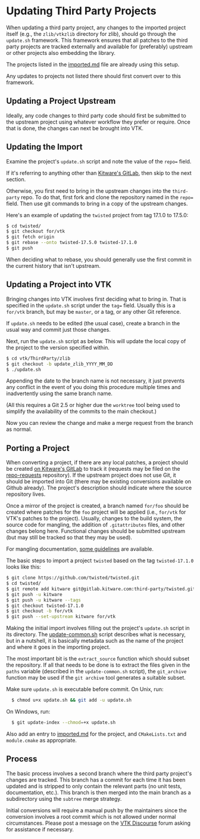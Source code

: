 # Updating Third Party Projects

When updating a third party project, any changes to the imported project
itself (e.g., the `zlib/vtkzlib` directory for zlib), should go through the
`update.sh` framework. This framework ensures that all patches to the third
party projects are tracked externally and available for (preferably) upstream
or other projects also embedding the library.

The projects listed in the [imported.md](imported.md) file are already using
this setup.

Any updates to projects not listed there should first convert over to this
framework.

## Updating a Project Upstream

Ideally, any code changes to third party code should first be submitted to the upstream
project using whatever workflow they prefer or require.  Once that is done, the changes
can next be brought into VTK.

## Updating the Import

Examine the project's `update.sh` script and note the value of the `repo=` field.

If it's referring to anything other than [Kitware's GitLab](https://gitlab.kitware.com/third-party),
then skip to the next section.

Otherwise, you first need to bring in the upstream changes into the `third-party` repo.
To do that, first fork and clone the repository named in the `repo=` field.
Then use git commands to bring in a copy of the upstream changes.

Here's an example of updating the `twisted` project from tag 17.1.0 to 17.5.0:

```sh
$ cd twisted/
$ git checkout for/vtk
$ git fetch origin
$ git rebase --onto twisted-17.5.0 twisted-17.1.0
$ git push
```

When deciding what to rebase, you should generally use
the first commit in the current history that isn't upstream.

## Updating a Project into VTK

Bringing changes into VTK involves first deciding what to bring in. That is specified in the
`update.sh` script under the `tag=` field. Usually this is a `for/vtk` branch, but may
be `master`, or a tag, or any other Git reference.

If `update.sh` needs to be edited (the usual case), create a branch in the usual way
and commit just those changes.

Next, run the `update.sh` script as below. This will update the local copy of the project to
the version specified within.

```sh
$ cd vtk/ThirdParty/zlib
$ git checkout -b update_zlib_YYYY_MM_DD
$ ./update.sh
```

Appending the date to the branch name is not necessary, it just prevents any conflict in the
event of you doing this procedure multiple times and inadvertently using the same branch name.

(All this requires a Git 2.5 or higher due the `worktree` tool being used to
simplify the availability of the commits to the main checkout.)

Now you can review the change and make a merge request from the branch as normal.

## Porting a Project

When converting a project, if there are any local patches, a project should be
created [on Kitware's GitLab](https://gitlab.kitware.com/third-party) to track it
(requests may be filed on the [repo-requests][] repository). If the upstream
project does not use Git, it should be imported into Git (there may be existing
conversions available on Github already). The project's description should
indicate where the source repository lives.

Once a mirror of the project is created, a branch named `for/foo` should be
created where patches for the `foo` project will be applied (i.e., `for/vtk`
for VTK's patches to the project). Usually, changes to the build system, the
source code for mangling, the addition of `.gitattributes` files, and other
changes belong here. Functional changes should be submitted upstream (but may
still be tracked so that they may be used).

For mangling documentation, [some guidelines][] are available.

[repo-requests]: https://gitlab.kitware.com/third-party/repo-requests
[some guidelines]: https://gitlab.kitware.com/third-party/repo-requests/-/wikis/mangling

The basic steps to import a project `twisted` based on the tag
`twisted-17.1.0` looks like this:

```sh
$ git clone https://github.com/twisted/twisted.git
$ cd twisted/
$ git remote add kitware git@gitlab.kitware.com:third-party/twisted.git
$ git push -u kitware
$ git push -u kitware --tags
$ git checkout twisted-17.1.0
$ git checkout -b for/vtk
$ git push --set-upstream kitware for/vtk
```

Making the initial import involves filling out the project's `update.sh`
script in its directory. The [update-common.sh](update-common.sh) script
describes what is necessary, but in a nutshell, it is basically metadata such
as the name of the project and where it goes in the importing project.

The most important bit is the `extract_source` function which should subset
the repository. If all that needs to be done is to extract the files given in
the `paths` variable (described in the `update-common.sh` script), the
`git_archive` function may be used if the `git archive` tool generates a
suitable subset.

Make sure `update.sh` is executable before commit. On Unix, run:

```sh
  $ chmod u+x update.sh && git add -u update.sh
```

On Windows, run:

```sh
  $ git update-index --chmod=+x update.sh
```

Also add an entry to [imported.md](imported.md) for the project, and
`CMakeLists.txt` and `module.cmake` as appropriate.

## Process

The basic process involves a second branch where the third party project's
changes are tracked. This branch has a commit for each time it has been
updated and is stripped to only contain the relevant parts (no unit tests,
documentation, etc.). This branch is then merged into the main branch as a
subdirectory using the `subtree` merge strategy.

Initial conversions will require a manual push by the maintainers since the
conversion involves a root commit which is not allowed under normal
circumstances. Please post a message on the [VTK Discourse][] forum asking
for assistance if necessary.

[VTK Discourse]: https://discourse.vtk.org/
